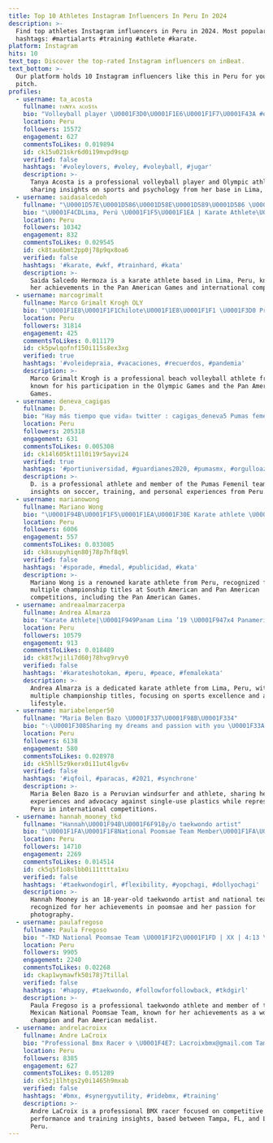 ```yaml
---
title: Top 10 Athletes Instagram Influencers In Peru In 2024
description: >-
  Find top athletes Instagram influencers in Peru in 2024. Most popular
  hashtags: #martialarts #training #athlete #karate.
platform: Instagram
hits: 10
text_top: Discover the top-rated Instagram influencers on inBeat.
text_bottom: >-
  Our platform holds 10 Instagram influencers like this in Peru for you to
  pitch.
profiles:
  - username: ta_acosta
    fullname: ᴛᴀɴʏᴀ ᴀᴄᴏsᴛᴀ
    bio: "Volleyball player \U0001F3D0\U0001F1E6\U0001F1F7\U0001F43A #olympic athlete - #rio2016 Tec. Psicología social \U0001F913 @isolina.termas Basavilbasense \U0001F4CDLima, Perú"
    location: Peru
    followers: 15572
    engagement: 627
    commentsToLikes: 0.019894
    id: ck15u021skr6d0i19mvpd9sqp
    verified: false
    hashtags: '#voleylovers, #voley, #voleyball, #jugar'
    description: >-
      Tanya Acosta is a professional volleyball player and Olympic athlete,
      sharing insights on sports and psychology from her base in Lima, Peru.
  - username: saidasalcedoh
    fullname: "\U0001D57E\U0001D586\U0001D58E\U0001D589\U0001D586 \U0001D57E\U0001D586\U0001D591\U0001D588\U0001D58A\U0001D589\U0001D594 \U0001D573\U0001D58A\U0001D597\U0001D592\U0001D594\U0001D59F\U0001D586"
    bio: "\U0001F4CDLima, Perú \U0001F1F5\U0001F1EA | Karate Athlete\U0001F94B ➡️ saidakarlen@gmail.com \U0001F949 Panam Games 2019 \U0001F947\U0001F949K1 / Series A \U0001F947\U0001F948\U0001F949Sud/Pan Champ"
    location: Peru
    followers: 10342
    engagement: 832
    commentsToLikes: 0.029545
    id: ck8tau6bmt2pp0j78p9qx8oa6
    verified: false
    hashtags: '#karate, #wkf, #trainhard, #kata'
    description: >-
      Saida Salcedo Hermoza is a karate athlete based in Lima, Peru, known for
      her achievements in the Pan American Games and international competitions.
  - username: marcogrimalt
    fullname: Marco Grimalt Krogh OLY
    bio: "\U0001F1E8\U0001F1F1Chilote\U0001F1E8\U0001F1F1 \U0001F3D0 Pro Beach Volleyball Athlete \U0001F947Pan American Games Lima 2019 Olympic Games Rio 2016 WT\U0001F947\U0001F947\U0001F947\U0001F948\U0001F948 @primos_grimalt"
    location: Peru
    followers: 31814
    engagement: 425
    commentsToLikes: 0.011179
    id: ck5pwlqofnf150i115s8ex3xg
    verified: true
    hashtags: '#voleidepraia, #vacaciones, #recuerdos, #pandemia'
    description: >-
      Marco Grimalt Krogh is a professional beach volleyball athlete from Chile,
      known for his participation in the Olympic Games and the Pan American
      Games.
  - username: deneva_cagigas
    fullname: D.
    bio: "Hay más tiempo que vida♕ twitter : cagigas_deneva5 Pumas femenil #4⚽️ #DC4 Adidas Athlete Contacto: dencagigas@gmail.com \U0001F1F2\U0001F1FD \U0001F994 \U0001F33B ⛵️"
    location: Peru
    followers: 205318
    engagement: 631
    commentsToLikes: 0.005308
    id: ck14l605kt11l0i19r5ayvi24
    verified: true
    hashtags: '#portiuniversidad, #guardianes2020, #pumasmx, #orgulloazulyoro'
    description: >-
      D. is a professional athlete and member of the Pumas Femenil team, sharing
      insights on soccer, training, and personal experiences from Peru.
  - username: marianowong
    fullname: Mariano Wong
    bio: "\U0001F94B\U0001F1F5\U0001F1EA\U0001F30E Karate athlete \U0001F947x8 South American \U0001F947x3\U0001F949x4 Pan American \U0001F949Panam Games Lima 2019 \U0001F947x8 National \U0001F949World championship"
    location: Peru
    followers: 6006
    engagement: 557
    commentsToLikes: 0.033085
    id: ck8sxupyhiqn80j78p7hf8q9l
    verified: false
    hashtags: '#sporade, #medal, #publicidad, #kata'
    description: >-
      Mariano Wong is a renowned karate athlete from Peru, recognized for his
      multiple championship titles at South American and Pan American
      competitions, including the Pan American Games.
  - username: andreaalmarzacerpa
    fullname: Andrea Almarza
    bio: "Karate Athlete|\U0001F949Panam Lima ’19 \U0001F947x4 Panamerican Championship \U0001F947x5 South American Championship \U0001F949x2 Karate 1 Serie A Sport & Healthy Life\U0001F331 \U0001F4CDLima, Perú"
    location: Peru
    followers: 10579
    engagement: 913
    commentsToLikes: 0.018489
    id: ck8t7wjili7d60j78hvg9rvy0
    verified: false
    hashtags: '#karateshotokan, #peru, #peace, #femalekata'
    description: >-
      Andrea Almarza is a dedicated karate athlete from Lima, Peru, with
      multiple championship titles, focusing on sports excellence and a healthy
      lifestyle.
  - username: mariabelenper50
    fullname: "Maria Belen Bazo \U0001F337\U0001F98B\U0001F334"
    bio: "✨\U0001F308Sharing my dreams and passion with you \U0001F33AWindsurfer \U0001F1F5\U0001F1EARepresenting Peru \U0001F949 Lima2019 \U0001F3AFTokyo2021 \U0001F331\U0001F6AB Single-use plastic \U0001F3C3\U0001F3FC‍♀️ athlete not influencer"
    location: Peru
    followers: 6138
    engagement: 580
    commentsToLikes: 0.028978
    id: ck5hll5z9kerx0i11ut4lgv6v
    verified: false
    hashtags: '#iqfoil, #paracas, #2021, #synchrone'
    description: >-
      Maria Belen Bazo is a Peruvian windsurfer and athlete, sharing her
      experiences and advocacy against single-use plastics while representing
      Peru in international competitions.
  - username: hannah_mooney_tkd
    fullname: "Hannah\U0001F94B\U0001F6F918y/o taekwondo artist"
    bio: "\U0001F1FA\U0001F1F8National Poomsae Team Member\U0001F1FA\U0001F1F8Bronze medalist at the 10th World Poomsae Championships\U0001F9492016 international poomsae champion\U0001F947Photographer\U0001F4F7"
    location: Peru
    followers: 14710
    engagement: 2269
    commentsToLikes: 0.014514
    id: ck5q5f1o8slbb0i11tttta1xu
    verified: false
    hashtags: '#taekwondogirl, #flexibility, #yopchagi, #dollyochagi'
    description: >-
      Hannah Mooney is an 18-year-old taekwondo artist and national team member,
      recognized for her achievements in poomsae and her passion for
      photography.
  - username: paulafregoso
    fullname: Paula Fregoso
    bio: "-TKD National Poomsae Team \U0001F1F2\U0001F1FD | XX | 4:13 \U0001F947WORLD CHAMPION 2018. \U0001F3C6MVP\U0001F1F9\U0001F1FC \U0001F947Juegos Panamericanos. \U0001F947Juegos Centroamericanos. \U0001F981U. Anáhuac México Norte."
    location: Peru
    followers: 9905
    engagement: 2240
    commentsToLikes: 0.02268
    id: ckap1wymawfk50i78j7tillal
    verified: false
    hashtags: '#happy, #taekwondo, #followforfollowback, #tkdgirl'
    description: >-
      Paula Fregoso is a professional taekwondo athlete and member of the
      Mexican National Poomsae Team, known for her achievements as a world
      champion and Pan American medalist.
  - username: andrelacroixx
    fullname: Andre LaCroix
    bio: "Professional Bmx Racer ✞ \U0001F4E7: Lacroixbmx@gmail.com Tampa, FL / Lima, Peru"
    location: Peru
    followers: 8385
    engagement: 627
    commentsToLikes: 0.051289
    id: ck5zj1lhtgs2y0i1465h9mxab
    verified: false
    hashtags: '#bmx, #synergyutility, #ridebmx, #training'
    description: >-
      Andre LaCroix is a professional BMX racer focused on competitive
      performance and training insights, based between Tampa, FL, and Lima,
      Peru.
---
```


